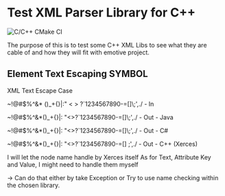 # Test XML Parser Library for C++

![C/C++ CMake CI](https://github.com/Chris8018/TestXmlParser/workflows/C/C++%20CMake%20CI/badge.svg)

The purpose of this is to test some C++ XML Libs to see what they are cable of and how they will fit with emotive project.

## Element Text Escaping SYMBOL
XML Text Escape Case

~!@#$%^&*    ()_+{}|:\"  <   > ?`1234567890-=[]\\;',./ - In

~!@#$%^&amp;*()_+{}|: "&lt;&gt;?`1234567890-=[]\\;',./ - Out - Java

~!@#$%^&amp;*()_+{}|: "&lt;&gt;?`1234567890-=[]\\;',./ - Out - C#

~!@#$%^&amp;*()_+{}|: "&lt;&gt;?`1234567890-=[] \;',./ - Out - C++ (Xerces)
                                               

I will let the node name handle by Xerces itself
As for Text, Attribute Key and Value, I might need to handle them myself

-> Can do that either by take Exception or Try to use name checking within the chosen library.
